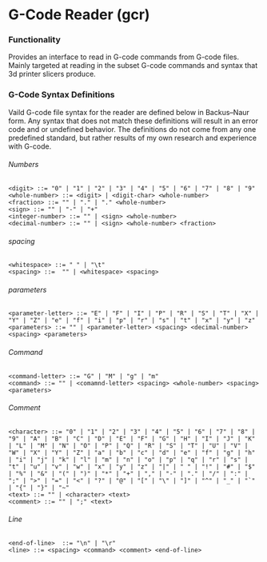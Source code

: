 # G-Code Reader (gcr)

### Functionality
Provides an interface to read in G-code commands from G-code files. Mainly targeted at reading in the subset G-code commands and syntax that 3d printer slicers produce.

### G-Code Syntax Definitions
Vaild G-code file syntax for the reader are defined below in Backus–Naur form. Any syntax that does not match these definitions will result in an error code and or undefined behavior. The definitions do not come from any one predefined standard, but rather results of my own research and experience with G-code.

###### Numbers
```
<digit> ::= "0" | "1" | "2" | "3" | "4" | "5" | "6" | "7" | "8" | "9"
<whole-number> ::= <digit> | <digit-char> <whole-number>
<fraction> ::= "" | "." | "." <whole-number>
<sign> ::= "" | "-" | "+"
<integer-number> ::= "" | <sign> <whole-number>
<decimal-number> ::= "" | <sign> <whole-number> <fraction>
```

###### spacing
```
<whitespace> ::= " " | "\t"
<spacing> ::=  "" | <whitespace> <spacing>
```

###### parameters
```
<parameter-letter> ::= "E" | "F" | "I" | "P" | "R" | "S" | "T" | "X" | "Y" | "Z" | "e" | "f" | "i" | "p" | "r" | "s" | "t" | "x" | "y" | "z"
<parameters> ::= "" | <parameter-letter> <spacing> <decimal-number> <spacing> <parameters>
```

###### Command 
```
<command-letter> ::= "G" | "M" | "g" | "m"
<command> ::= "" | <comamnd-letter> <spacing> <whole-number> <spacing> <parameters>
```

###### Comment
```
<character> ::= "0" | "1" | "2" | "3" | "4" | "5" | "6" | "7" | "8" | "9" | "A" | "B" | "C" | "D" | "E" | "F" | "G" | "H" | "I" | "J" | "K" | "L" | "M" | "N" | "O" | "P" | "Q" | "R" | "S" | "T" | "U" | "V" | "W" | "X" | "Y" | "Z" | "a" | "b" | "c" | "d" | "e" | "f" | "g" | "h" | "i" | "j" | "k" | "l" | "m" | "n" | "o" | "p" | "q" | "r" | "s" | "t" | "u" | "v" | "w" | "x" | "y" | "z" | "|" | " " | "!" | "#" | "$" | "%" | "&" | "(" | ")" | "*" | "+" | "," | "-" | "." | "/" | ":" | ";" | ">" | "=" | "<" | "?" | "@" | "[" | "\" | "]" | "^" | "_" | "`" | "{" | "}" | "~"
<text> ::= "" | <character> <text>
<comment> ::= "" | ";" <text>
```

###### Line
```
<end-of-line>  ::= "\n" | "\r"
<line> ::= <spacing> <command> <comment> <end-of-line>
```
